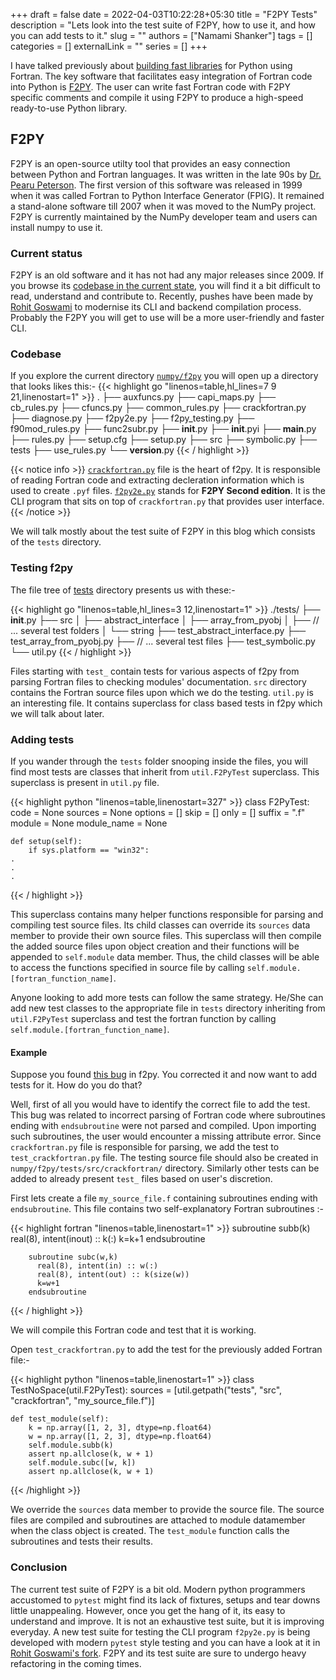 +++ 
draft = false
date = 2022-04-03T10:22:28+05:30
title = "F2PY Tests"
description = "Lets look into the test suite of F2PY, how to use it, and how you can add tests to it."
slug = ""
authors = ["Namami Shanker"]
tags = []
categories = []
externalLink = ""
series = []
+++

I have talked previously about [building fast libraries](https://namamishanker.github.io/posts/scipy_fortran_f2py/) for Python using Fortran. The key software that facilitates easy integration of Fortran code into Python is [F2PY](https://numpy.org/doc/stable/f2py/). The user can write fast Fortran code with F2PY specific comments and compile it using F2PY to produce a high-speed ready-to-use Python library.

## F2PY

F2PY is an open-source utilty tool that provides an easy connection between Python and Fortran languages. It was written in the late 90s by [Dr. Pearu Peterson](https://github.com/pearu). The first version of this software was released in 1999 when it was called Fortran to Python Interface Generator (FPIG). It remained a stand-alone software till 2007 when it was moved to the NumPy project. F2PY is currently maintained by the NumPy developer team and users can install numpy to use it.

### Current status

F2PY is an old software and it has not had any major releases since 2009. If you browse its [codebase in the current state](https://github.com/numpy/numpy/tree/eecd16210ffb487d4e862c71e86cc6f88f2e9aa2/numpy/f2py), you will find it a bit difficult to read, understand and contribute to. Recently, pushes have been made by [Rohit Goswami](https://github.com/HaoZeke/) to modernise its CLI and backend compilation process. Probably the F2PY you will get to use will be a more user-friendly and faster CLI.

### Codebase

If you explore the current directory [`numpy/f2py`](https://github.com/numpy/numpy/tree/main/numpy/f2py) you will open up a directory that looks likes this:-
{{< highlight go "linenos=table,hl_lines=7 9 21,linenostart=1" >}}
.
├── auxfuncs.py
├── capi_maps.py
├── cb_rules.py
├── cfuncs.py
├── common_rules.py
├── crackfortran.py
├── diagnose.py
├── f2py2e.py
├── f2py_testing.py
├── f90mod_rules.py
├── func2subr.py
├── __init__.py
├── __init__.pyi
├── __main__.py
├── rules.py
├── setup.cfg
├── setup.py
├── src
├── symbolic.py
├── tests
├── use_rules.py
└── __version__.py
{{< / highlight >}}

{{< notice info >}} [`crackfortran.py`](https://github.com/numpy/numpy/blob/main/numpy/f2py/crackfortran.py) file is the heart of f2py. It is responsible of reading Fortran code and extracting decleration information which is used to create `.pyf` files. [`f2py2e.py`](https://github.com/numpy/numpy/blob/main/numpy/f2py/f2py2e.py) stands for **F2PY Second edition**. It is the CLI program that sits on top of `crackfortran.py` that provides user interface. {{< /notice >}}

We will talk mostly about the test suite of F2PY in this blog which consists of the `tests` directory. 

### Testing f2py

The file tree of [tests](https://github.com/numpy/numpy/tree/main/numpy/f2py/tests) directory presents us with these:-

{{< highlight go "linenos=table,hl_lines=3 12,linenostart=1" >}}
./tests/
├── __init__.py
├── src
│   ├── abstract_interface
│   ├── array_from_pyobj
│   ├── // ... several test folders
│   └── string
├── test_abstract_interface.py
├── test_array_from_pyobj.py
├── // ... several test files
├── test_symbolic.py
└── util.py
{{< / highlight >}}

Files starting with `test_` contain tests for various aspects of f2py from parsing Fortran files to checking modules' documentation. `src` directory contains the Fortran source files upon which we do the testing. `util.py` is an interesting file. It contains superclass for class based tests in f2py which we will talk about later.

### Adding tests

If you wander through the `tests` folder snooping inside the files, you will find most tests are classes that inherit from `util.F2PyTest` superclass. This superclass is present in `util.py` file. 

{{< highlight python "linenos=table,linenostart=327" >}}
class F2PyTest:
    code = None
    sources = None
    options = []
    skip = []
    only = []
    suffix = ".f"
    module = None
    module_name = None

    def setup(self):
        if sys.platform == "win32":
	.
	.
	.
{{< / highlight >}}

This superclass contains many helper functions responsible for parsing and compiling test source files. Its child classes can override its `sources` data member to provide their own source files. This superclass will then compile the added source files upon object creation and their functions will be appended to `self.module` data member. Thus, the child classes will be able to access the functions specified in source file by calling `self.module.[fortran_function_name]`.

Anyone looking to add more tests can follow the same strategy. He/She can add new test classes to the appropriate file in `tests` directory inheriting from `util.F2PyTest` superclass and test the fortran function by calling `self.module.[fortran_function_name]`.

#### Example

Suppose you found [this bug](https://github.com/numpy/numpy/issues/14625) in f2py. You corrected it and now want to add tests for it. How do you do that?  

Well, first of all you would have to identify the correct file to add the test. This bug was related to incorrect parsing of Fortran code where subroutines ending with `endsubroutine` were not parsed and compiled. Upon importing such subroutines, the user would encounter a missing attribute error. Since `crackfortran.py` file is responsible for parsing, we add the test to `test_crackfortran.py` file. The testing source file should also be created in `numpy/f2py/tests/src/crackfortran/` directory. Similarly other tests can be added to already present `test_` files based on user's discretion.

First lets create a file `my_source_file.f` containing subroutines ending with `endsubroutine`. This file contains two self-explanatory Fortran subroutines :-

{{< highlight fortran "linenos=table,linenostart=1" >}}
        subroutine subb(k)
          real(8), intent(inout) :: k(:)
          k=k+1
        endsubroutine

        subroutine subc(w,k)
          real(8), intent(in) :: w(:)
          real(8), intent(out) :: k(size(w))
          k=w+1
        endsubroutine
{{< / highlight >}}

We will compile this Fortran code and test that it is working. 

Open `test_crackfortran.py` to add the test for the previously added Fortran file:-

{{< highlight python "linenos=table,linenostart=1" >}}
class TestNoSpace(util.F2PyTest):
    sources = [util.getpath("tests", "src", "crackfortran", "my_source_file.f")]

    def test_module(self):
        k = np.array([1, 2, 3], dtype=np.float64)
        w = np.array([1, 2, 3], dtype=np.float64)
        self.module.subb(k)
        assert np.allclose(k, w + 1)
        self.module.subc([w, k])
        assert np.allclose(k, w + 1)
{{< /highlight >}}

We override the `sources` data member to provide the source file. The source files are compiled and subroutines are attached to module datamember when the class object is created. The `test_module` function calls the subroutines and tests their results.

### Conclusion

The current test suite of F2PY is a bit old. Modern python programmers accustomed to `pytest` might find its lack of fixtures, setups and tear downs little unappealing. However, once you get the hang of it, its easy to understand and improve. It is not an exhaustive test suite, but it is improving everyday. A new test suite for testing the CLI program `f2py2e.py` is being developed with modern `pytest` style testing and you can have a look at it in [Rohit Goswami's fork](https://github.com/HaoZeke/numpy/blob/f2py2eTests/numpy/f2py/tests/test_f2py2e.py). F2PY and its test suite are sure to undergo heavy refactoring in the coming times.